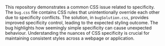 This repository demonstrates a common CSS issue related to specificity.  The `bug.css` file contains CSS rules that unintentionally override each other due to specificity conflicts. The solution, in `bugSolution.css`, provides improved specificity control, leading to the expected styling outcome. The bug highlights how seemingly simple specificity can cause unexpected behaviour. Understanding the nuances of CSS specificity is crucial for maintaining consistent styles across a webpage or application.